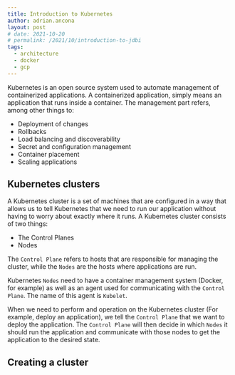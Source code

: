 ```yaml
---
title: Introduction to Kubernetes
author: adrian.ancona
layout: post
# date: 2021-10-20
# permalink: /2021/10/introduction-to-jdbi
tags:
  - architecture
  - docker
  - gcp
---
```


Kubernetes is an open source system used to automate management of containerized applications. A containerized application, simply means an application that runs inside a container. The management part refers, among other things to:

- Deployment of changes
- Rollbacks
- Load balancing and discoverability
- Secret and configuration management
- Container placement
- Scaling applications

## Kubernetes clusters

A Kubernetes cluster is a set of machines that are configured in a way that allows us to tell Kubernetes that we need to run our application without having to worry about exactly where it runs. A Kubernetes cluster consists of two things:

- The Control Planes
- Nodes

The `Control Plane` refers to hosts that are responsible for managing the cluster, while the `Nodes` are the hosts where applications are run.

Kubernetes `Nodes` need to have a container management system (Docker, for example) as well as an agent used for communicating with the `Control Plane`. The name of this agent is `Kubelet`.

When we need to perform and operation on the Kubernetes cluster (For example, deploy an application), we tell the `Control Plane` that we want to deploy the application. The `Control Plane` will then decide in which `Nodes` it should run the application and communicate with those nodes to get the application to the desired state.

## Creating a cluster


